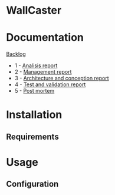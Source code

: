 # WallCaster

# Documentation 

[Backlog](doc/backlog.md)

- 1 - [Analisis report](doc/analisis-report.md)
- 2 - [Management report](doc/management-report.md)
- 3 - [Architecture and conception report](doc/architecture-report.md)
- 4 - [Test and validation report](doc/test-report.md)
- 5 - [Post mortem](doc/post-mortem.md)

# Installation

## Requirements

# Usage

## Configuration

